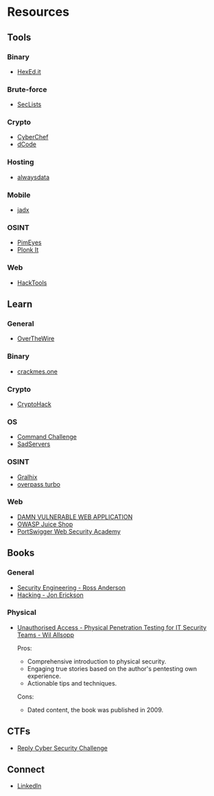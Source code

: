 # Resources

## Tools

### Binary

- [HexEd.it](https://hexed.it)

### Brute-force

- [SecLists](https://github.com/danielmiessler/SecLists)

### Crypto

- [CyberChef](https://gchq.github.io/CyberChef)
- [dCode](https://www.dcode.fr/en)

### Hosting

- [alwaysdata](https://www.alwaysdata.com/en)

### Mobile

- [jadx](https://github.com/skylot/jadx)

### OSINT

- [PimEyes](https://pimeyes.com)
- [Plonk It](https://www.plonkit.net)

### Web

- [HackTools](https://hacktools.sh)

## Learn

### General

- [OverTheWire](https://overthewire.org)

### Binary

- [crackmes.one](https://crackmes.one)

### Crypto

- [CryptoHack](https://cryptohack.org)

### OS

- [Command Challenge](https://cmdchallenge.com)
- [SadServers](https://sadservers.com)

### OSINT

- [Gralhix](https://gralhix.com)
- [overpass turbo](https://overpass-turbo.eu)

### Web

- [DAMN VULNERABLE WEB APPLICATION](https://github.com/digininja/DVWA)
- [OWASP Juice Shop](https://owasp.org/www-project-juice-shop)
- [PortSwigger Web Security Academy](https://portswigger.net/web-security)

## Books

### General

- [Security Engineering - Ross Anderson](https://www.cl.cam.ac.uk/~rja14/book.html)
- [Hacking - Jon Erickson](https://www.amazon.com/Hacking-Art-Exploitation-Jon-Erickson/dp/1593271441)

### Physical

- [Unauthorised Access - Physical Penetration Testing for IT Security Teams - Wil Allsopp](https://www.amazon.com/Unauthorised-Access-Physical-Penetration-Security/dp/0470747617)

  Pros:
  - Comprehensive introduction to physical security.
  - Engaging true stories based on the author's pentesting own experience.
  - Actionable tips and techniques.

  Cons:
  - Dated content, the book was published in 2009.

## CTFs

- [Reply Cyber Security Challenge](https://challenges.reply.com/challenges/cybersecurity/home)

## Connect

- [LinkedIn](https://www.linkedin.com/in/david-gherghita)
